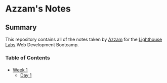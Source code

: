 # Azzam's Notes

## Summary 

This repository contains all of the notes taken by [Azzam](https://github.com/Azzycodes/lighthouse-web-notes) for the [Lighthouse Labs](https://www.lighthouselabs.ca/) Web Development Bootcamp.

### Table of Contents
#### 
* [Week 1](/Week_1)
  * [Day 1](/Week_1/Day_1)